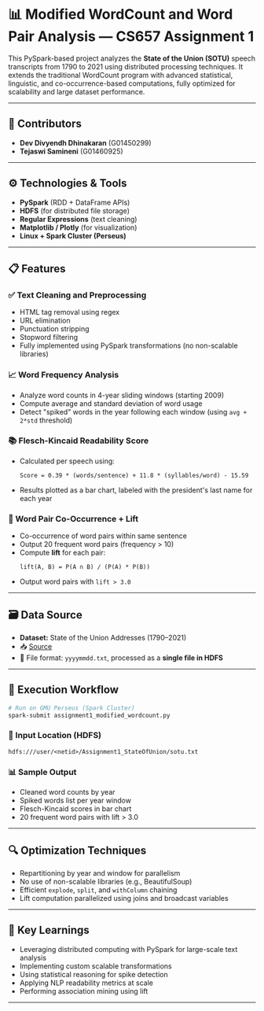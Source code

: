 # 📊 Modified WordCount and Word Pair Analysis — CS657 Assignment 1

This PySpark-based project analyzes the **State of the Union (SOTU)** speech transcripts from 1790 to 2021 using distributed processing techniques. It extends the traditional WordCount program with advanced statistical, linguistic, and co-occurrence-based computations, fully optimized for scalability and large dataset performance.

---

## 👥 Contributors

- **Dev Divyendh Dhinakaran** (G01450299)  
- **Tejaswi Samineni** (G01460925)

---

## ⚙️ Technologies & Tools

- **PySpark** (RDD + DataFrame APIs)
- **HDFS** (for distributed file storage)
- **Regular Expressions** (text cleaning)
- **Matplotlib / Plotly** (for visualization)
- **Linux + Spark Cluster (Perseus)**

---

## 📋 Features

### ✅ Text Cleaning and Preprocessing
- HTML tag removal using regex
- URL elimination
- Punctuation stripping
- Stopword filtering
- Fully implemented using PySpark transformations (no non-scalable libraries)

### 📈 Word Frequency Analysis
- Analyze word counts in 4-year sliding windows (starting 2009)
- Compute average and standard deviation of word usage
- Detect "spiked" words in the year following each window (using `avg + 2*std` threshold)

### 📚 Flesch-Kincaid Readability Score
- Calculated per speech using:
  ```
  Score = 0.39 * (words/sentence) + 11.8 * (syllables/word) - 15.59
  ```
- Results plotted as a bar chart, labeled with the president's last name for each year

### 🔁 Word Pair Co-Occurrence + Lift
- Co-occurrence of word pairs within same sentence
- Output 20 frequent word pairs (frequency > 10)
- Compute **lift** for each pair:
  ```
  lift(A, B) = P(A ∩ B) / (P(A) * P(B))
  ```
- Output word pairs with `lift > 3.0`

---

## 🗃️ Data Source

- **Dataset:** State of the Union Addresses (1790–2021)  
- 📥 [Source](https://stateoftheunion.onetwothree.net/appendices.html)  
- 📄 File format: `yyyymmdd.txt`, processed as a **single file in HDFS**

---

## 🚀 Execution Workflow

```bash
# Run on GMU Perseus (Spark Cluster)
spark-submit assignment1_modified_wordcount.py
```

### 📂 Input Location (HDFS)
```
hdfs:///user/<netid>/Assignment1_StateOfUnion/sotu.txt
```

### 📊 Sample Output
- Cleaned word counts by year
- Spiked words list per year window
- Flesch-Kincaid scores in bar chart
- 20 frequent word pairs with lift > 3.0

---

## 🔍 Optimization Techniques

- Repartitioning by year and window for parallelism
- No use of non-scalable libraries (e.g., BeautifulSoup)
- Efficient `explode`, `split`, and `withColumn` chaining
- Lift computation parallelized using joins and broadcast variables

---


## 🧠 Key Learnings

- Leveraging distributed computing with PySpark for large-scale text analysis
- Implementing custom scalable transformations
- Using statistical reasoning for spike detection
- Applying NLP readability metrics at scale
- Performing association mining using lift

---
